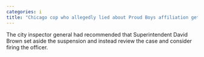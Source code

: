 ```yaml
---
categories: i
title: "Chicago cop who allegedly lied about Proud Boys affiliation gets 120day suspension after watchdog pushed superintendent to review case and consider firing officer"
---
```

The city inspector general had recommended that Superintendent David Brown set aside the suspension and instead review the case and consider firing the officer.